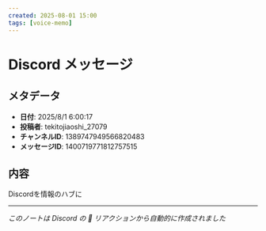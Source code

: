```yaml
---
created: 2025-08-01 15:00
tags: [voice-memo]
---
```


# Discord メッセージ

## メタデータ
- **日付**: 2025/8/1 6:00:17
- **投稿者**: tekitojiaoshi_27079
- **チャンネルID**: 1389747949566820483
- **メッセージID**: 1400719771812757515

## 内容

Discordを情報のハブに

---
*このノートは Discord の 📝 リアクションから自動的に作成されました*
